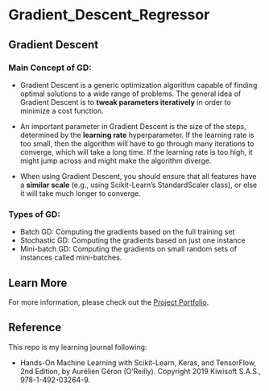 # Gradient_Descent_Regressor

## Gradient Descent

### Main Concept of GD: 

- Gradient Descent is a generic optimization algorithm capable of finding optimal solutions to a wide range of problems. The general idea of Gradient Descent is to **tweak parameters iteratively** in order to minimize a cost function.

- An important parameter in Gradient Descent is the size of the steps, determined by the **learning rate** hyperparameter. If the learning rate is too small, then the algorithm will have to go through many iterations to converge, which will take a long time. If the learning rate is too high, it might jump across and might make the algorithm diverge.

- When using Gradient Descent, you should ensure that all features have a **similar scale** (e.g., using Scikit-Learn’s StandardScaler class), or else it will take much longer to converge.

### Types of GD: 
- Batch GD: Computing the gradients based on the full training set
- Stochastic GD: Computing the gradients based on just one instance
- Mini-batch GD: Computing the gradients on small random sets of instances called mini-batches.

## Learn More

For more information, please check out the [Project Portfolio](https://tingting0618.github.io).

## Reference

This repo is my learning journal following:
- Hands-On Machine Learning with Scikit-Learn, Keras, and TensorFlow, 2nd Edition, by Aurélien Géron (O’Reilly). Copyright 2019 Kiwisoft S.A.S., 978-1-492-03264-9.
